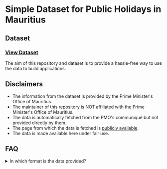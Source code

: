 # Simple Dataset for Public Holidays in Mauritius

## Dataset

### [View Dataset](https://github.com/nicolasstrands/mauritius-public-holidays-dataset/blob/main/data/public-holidays.json)

The aim of this repository and dataset is to provide a hassle-free way to use the data to build applications.

## Disclaimers

- The information from the dataset is provided by the Prime Minister's Office of Mauritius.
- The maintainer of this repository is NOT affiliated with the Prime Minister's Office of Mauritius.
- The data is automatically fetched from the PMO's communiqué but not provided directly by them.
- The page from which the data is fetched is [publicly available](https://pmo.govmu.org/Communique/Public_Holidays_2023.pdf).
- The data is made available here under fair use.

## FAQ

<details>
  <summary>In which format is the data provided?</summary>
  
- JSON
- The data is provided as an array of objects. The objects have the following structure:

```js

{
  "name": string, // "New Year's Day",
  "date": string, // "2023-01-01",
}
```

</details>
